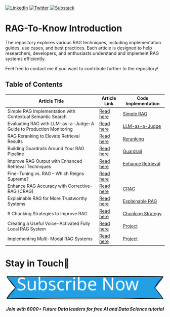 [![LinkedIn](https://img.shields.io/badge/LinkedIn-Connect-blue)](https://www.linkedin.com/in/cornellius-yudha-wijaya/)
[![Twitter](https://img.shields.io/twitter/follow/CornelliusYW)](https://x.com/CornelliusYW)
[![Substack](https://img.shields.io/badge/nb-data-substack)](https://www.nb-data.com/)

# RAG-To-Know Introduction
The repository explores various RAG techniques, including implementation guides, use cases, and best practices. Each article is designed to help researchers, developers, and enthusiasts understand and implement RAG systems efficiently.

Feel free to contact me if you want to contribute further to the repository!

## Table of Contents

| Article Title | Article Link | Code Implementation |
|---------------|--------------|---------------------|
| Simple RAG Implementation with Contextual Semantic Search | [Read here](https://lnkd.in/gktdA5gw) | [Simple RAG](https://github.com/CornelliusYW/RAG-To-Know/blob/main/RAG-Techniques/Simple_RAG_Implementation.ipynb) |
| Evaluating RAG with LLM-as-a-Judge: A Guide to Production Monitoring | [Read here](https://lnkd.in/ghmgWDQe) | [LLM-as-a-Judge](https://github.com/CornelliusYW/RAG-To-Know/blob/main/Evaluation/LLM_as_a_Judge_Generate_QA.ipynb) |
| RAG Reranking to Elevate Retrieval Results | [Read here](https://lnkd.in/gMGbQyJp) | [Reranking](https://github.com/CornelliusYW/RAG-To-Know/blob/main/RAG-Techniques/RAG_LLM_Cross_Encoder_Reranker.ipynb) |
| Building Guardrails Around Your RAG Pipeline | [Read here](https://lnkd.in/gQaWUDxZ) | [Guardrail](https://github.com/CornelliusYW/RAG-To-Know/blob/main/RAG-Techniques/RAG_Pipeline_Guardrail.ipynb) |
| Improve RAG Output with Enhanced Retrieval Techniques | [Read here](https://lnkd.in/gSmZhjiy) | [Enhance Retrieval](https://github.com/CornelliusYW/RAG-To-Know/blob/main/RAG-Techniques/Enhanced_Retrieval_Techniques_RAG.ipynb) |
| Fine-Tuning vs. RAG – Which Reigns Supreme? | [Read here](https://lnkd.in/ggQWtifW) |  |
| Enhance RAG Accuracy with Corrective-RAG (CRAG) | [Read here](https://lnkd.in/geRriew5) | [CRAG](https://github.com/CornelliusYW/RAG-To-Know/blob/main/RAG-Techniques/Corrective_RAG.ipynb) |
| Explainable RAG for More Trustworthy Systems | [Read here](https://lnkd.in/gDt6r3vM) | [Explainable RAG](https://github.com/CornelliusYW/RAG-To-Know/blob/main/RAG-Techniques/Explainable_RAG.ipynb) |
| 9 Chunking Strategies to Improve RAG | [Read here](https://lnkd.in/gpH6TajS) | [Chunking Strategy](https://github.com/CornelliusYW/RAG-To-Know/blob/main/RAG-Techniques/RAG_Chunking_Strategies.ipynb) |
| Creating a Useful Voice-Activated Fully Local RAG System | [Read here](https://lnkd.in/gMUz7Mjp) | [Project](https://github.com/CornelliusYW/RAG-To-Know/tree/main/RAG-Project/RAG-Voice-Activated) |
| Implementing Multi-Modal RAG Systems | [Read here](https://lnkd.in/gWwJNEPE) | [Project](https://github.com/CornelliusYW/RAG-To-Know/tree/main/RAG-Project/RAG-Research-Paper-Assistant) |

# Stay in Touch🚨
<div align="center">

[![Subscribe to Non-Brand Data](Images/Subscribe_button.svg)](https://www.nb-data.com/welcome)
  
***Join with 6000+ Future Data leaders for free AI and Data Science tutorial***
</div>

